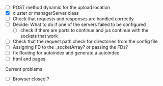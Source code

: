 - [ ] POST method dynamic for the upload location
- [x] cluster or managerServer class
- [ ] Check that requests and responses are handled correctly
- [ ] Decide: What to do if one of the servers failed to be configured
	- [ ] check if there are ports to continue and jus continue with the sockets that work
- [ ] Check that the request path check for directories from the config file
- [ ] Assigning FD to the _socketArray? or passing the FDs?
- [ ] fix Routing for autoindex and generate a autoindex 
- [ ] html and pages

Current problems
- [ ] Browser closed ?